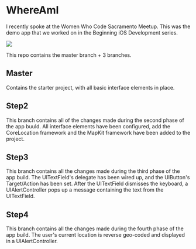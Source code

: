 # WhereAmI
I recently spoke at the Women Who Code Sacramento Meetup. This was the demo app that we worked on in the Beginning iOS Development series.


![](https://github.com/djibouti33/WhereAmI/blob/master/screenshot.png)


This repo contains the master branch + 3 branches. 

## Master
Contains the starter project, with all basic interface elements in place.

## Step2
This branch contains all of the changes made during the second phase of the app buuld. All interface elements have been configured, add the CoreLocation framework and the MapKit framework have been added to the project.

## Step3
This branch contains all the changes made during the third phase of the app build. The UITextField's delegate has been wired up, and the UIButton's Target/Action has been set. After the UITextField dismisses the keyboard, a UIAlertController pops up a message containing the text from the UITextField.

## Step4
This branch contains all the changes made during the fourth phase of the app build. The user's current location is reverse geo-coded and displayed in a UIAlertController.
